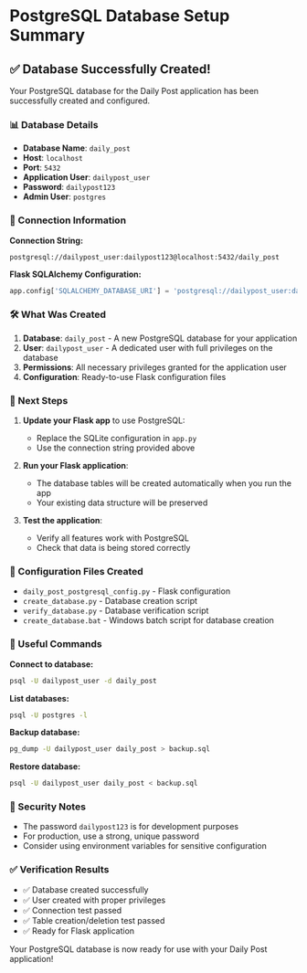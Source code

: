 # PostgreSQL Database Setup Summary

## ✅ Database Successfully Created!

Your PostgreSQL database for the Daily Post application has been successfully created and configured.

### 📊 Database Details

- **Database Name**: `daily_post`
- **Host**: `localhost`
- **Port**: `5432`
- **Application User**: `dailypost_user`
- **Password**: `dailypost123`
- **Admin User**: `postgres`

### 🔗 Connection Information

**Connection String:**
```
postgresql://dailypost_user:dailypost123@localhost:5432/daily_post
```

**Flask SQLAlchemy Configuration:**
```python
app.config['SQLALCHEMY_DATABASE_URI'] = 'postgresql://dailypost_user:dailypost123@localhost:5432/daily_post'
```

### 🛠️ What Was Created

1. **Database**: `daily_post` - A new PostgreSQL database for your application
2. **User**: `dailypost_user` - A dedicated user with full privileges on the database
3. **Permissions**: All necessary privileges granted for the application user
4. **Configuration**: Ready-to-use Flask configuration files

### 🚀 Next Steps

1. **Update your Flask app** to use PostgreSQL:
   - Replace the SQLite configuration in `app.py`
   - Use the connection string provided above

2. **Run your Flask application**:
   - The database tables will be created automatically when you run the app
   - Your existing data structure will be preserved

3. **Test the application**:
   - Verify all features work with PostgreSQL
   - Check that data is being stored correctly

### 📝 Configuration Files Created

- `daily_post_postgresql_config.py` - Flask configuration
- `create_database.py` - Database creation script
- `verify_database.py` - Database verification script
- `create_database.bat` - Windows batch script for database creation

### 🔧 Useful Commands

**Connect to database:**
```bash
psql -U dailypost_user -d daily_post
```

**List databases:**
```bash
psql -U postgres -l
```

**Backup database:**
```bash
pg_dump -U dailypost_user daily_post > backup.sql
```

**Restore database:**
```bash
psql -U dailypost_user daily_post < backup.sql
```

### 🔐 Security Notes

- The password `dailypost123` is for development purposes
- For production, use a strong, unique password
- Consider using environment variables for sensitive configuration

### ✅ Verification Results

- ✅ Database created successfully
- ✅ User created with proper privileges
- ✅ Connection test passed
- ✅ Table creation/deletion test passed
- ✅ Ready for Flask application

Your PostgreSQL database is now ready for use with your Daily Post application!
